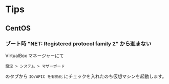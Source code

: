 # Tips

## CentOS

### ブート時 "NET: Registered protocol family 2" から進まない

VirtualBox マネージャーにて

    設定 > システム > マザーボード

のタブから `IO/APIC を有効化` にチェックを入れたのち仮想マシンを起動します。
